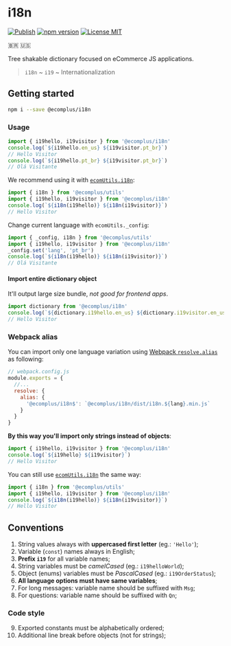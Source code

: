 # i18n

[![Publish](https://github.com/ecomplus/i18n/workflows/Publish/badge.svg)](https://github.com/ecomplus/i18n/actions?workflow=Publish) [![npm version](https://img.shields.io/npm/v/@ecomplus/i18n.svg)](https://www.npmjs.org/@ecomplus/i18n) [![License MIT](https://img.shields.io/badge/License-MIT-yellow.svg)](https://opensource.org/licenses/MIT)

:brazil: :us:

Tree shakable dictionary focused on eCommerce JS applications.

> `i18n` ~ `i19` ~ Internationalization

## Getting started

```bash
npm i --save @ecomplus/i18n
```

### Usage

```js
import { i19hello, i19visitor } from '@ecomplus/i18n'
console.log(`${i19hello.en_us} ${i19visitor.pt_br}`)
// Hello Visitor
console.log(`${i19hello.pt_br} ${i19visitor.pt_br}`)
// Olá Visitante
```

We recommend using it with [`ecomUtils.i18n`](https://developers.e-com.plus/utils/ecomUtils.html#.i18n):

```js
import { i18n } from '@ecomplus/utils'
import { i19hello, i19visitor } from '@ecomplus/i18n'
console.log(`${i18n(i19hello)} ${i18n(i19visitor)}`)
// Hello Visitor
```

Change current language with `ecomUtils._config`:

```js
import { _config, i18n } from '@ecomplus/utils'
import { i19hello, i19visitor } from '@ecomplus/i18n'
_config.set('lang', 'pt_br')
console.log(`${i18n(i19hello)} ${i18n(i19visitor)}`)
// Olá Visitante
```

#### Import entire dictionary object

It'll output large size bundle, _not good for frontend apps_.

```js
import dictionary from '@ecomplus/i18n'
console.log(`${dictionary.i19hello.en_us} ${dictionary.i19visitor.en_us}`)
// Hello Visitor
```

### Webpack alias

You can import only one language variation using [Webpack `resolve.alias`](https://webpack.js.org/configuration/resolve/#resolvealias) as following:

```js
// webpack.config.js
module.exports = {
  //...
  resolve: {
    alias: {
      '@ecomplus/i18n$': `@ecomplus/i18n/dist/i18n.${lang}.min.js`
    }
  }
}
```

**By this way you'll import only strings instead of objects**:

```js
import { i19hello, i19visitor } from '@ecomplus/i18n'
console.log(`${i19hello} ${i19visitor}`)
// Hello Visitor
```

You can still use [`ecomUtils.i18n`](https://developers.e-com.plus/ecomplus-utils/ecomUtils.html#.i18n) the same way:

```js
import { i18n } from '@ecomplus/utils'
import { i19hello, i19visitor } from '@ecomplus/i18n'
console.log(`${i18n(i19hello)} ${i18n(i19visitor)}`)
// Hello Visitor
```

## Conventions

1. String values always with **uppercased first letter** (eg.: `'Hello'`);
2. Variable (`const`) names always in English;
3. **Prefix `i19`** for all variable names;
4. String variables must be _camelCased_ (eg.: `i19helloWorld`);
5. Object (enums) variables must be _PascalCased_ (eg.: `i19OrderStatus`);
6. **All language options must have same variables**;
7. For long messages: variable name should be suffixed with `Msg`;
8. For questions: variable name should be suffixed with `Qn`;

### Code style

9. Exported constants must be alphabetically ordered;
10. Additional line break before objects (not for strings);
